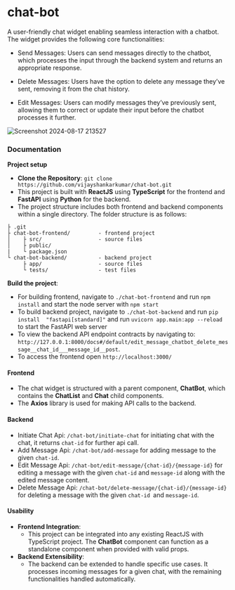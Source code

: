 
# chat-bot

A user-friendly chat widget enabling seamless interaction with a chatbot. The widget provides the following core functionalities:

- Send Messages: Users can send messages directly to the chatbot, which processes the input through the backend system and returns an appropriate response.

- Delete Messages: Users have the option to delete any message they’ve sent, removing it from the chat history.

- Edit Messages: Users can modify messages they’ve previously sent, allowing them to correct or update their input before the chatbot processes it further.

![Screenshot 2024-08-17 213527](https://github.com/user-attachments/assets/dd17d7e7-9802-4c02-b227-55b486d1c1b0)


### Documentation
**Project setup**
 - **Clone the Repository**:  ```git clone https://github.com/vijayshankarkumar/chat-bot.git```
 - This project is built with **ReactJS** using **TypeScript** for the frontend and **FastAPI** using **Python** for the backend.
 - The project structure includes both frontend and backend components within a single directory. The folder structure is as follows:
```
├ .git
├ chat-bot-frontend/         - frontend project
│    ├ src/                  - source files
│    ├ public/
|    └ package.json
└ chat-bot-backend/          - backend project
     ├ app/                  - source files
     └ tests/                - test files
```
 **Build the project**: 
 -  For building frontend, navigate to ```./chat-bot-frontend``` and run ```npm install``` and start the node server with ```npm start```
 - To build backend project, navigate to ```./chat-bot-backend``` and run ```pip  install  "fastapi[standard]"```  and run ```uvicorn app.main:app --reload``` to start the FastAPI web server
 - To view the backend API endpoint contracts by navigating to: `http://127.0.0.1:8000/docs#/default/edit_message_chatbot_delete_message__chat_id___message_id__post`.
 - To access the frontend open ```http://localhost:3000/```

#### Frontend
- The chat widget is structured with a parent component, **ChatBot**, which contains the **ChatList** and **Chat** child components.
- The **Axios** library is used for making API calls to the backend.

#### Backend
- Initiate Chat Api:  ```/chat-bot/initiate-chat``` for initiating chat with the chat, it returns ```chat-id``` for further api call.
- Add Message Api: ```/chat-bot/add-message``` for adding message to the given ```chat-id```. 
- Edit Message Api: ```/chat-bot/edit-message/{chat-id}/{message-id}``` for editing a message with the given ```chat-id``` and ```message-id``` along with the edited message content. 
- Delete Message Api: ```/chat-bot/delete-message/{chat-id}/{message-id}``` for deleting a message with the given ```chat-id ```and ```message-id```.

#### Usability
-   **Frontend Integration**:
    -   This project can be integrated into any existing ReactJS with TypeScript project. The **ChatBot** component can function as a standalone component when provided with valid props.
-   **Backend Extensibility**:
    -   The backend can be extended to handle specific use cases. It processes incoming messages for a given chat, with the remaining functionalities handled automatically.

